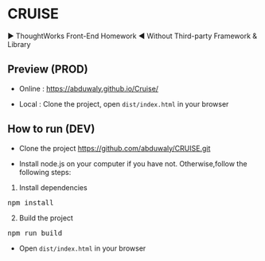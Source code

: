 # CRUISE
▶ ThoughtWorks  Front-End Homework ◀  Without Third-party Framework &amp; Library

## Preview (PROD)

* Online : https://abduwaly.github.io/Cruise/

* Local : Clone the project, open `dist/index.html` in your browser

## How to run (DEV)

* Clone the project  https://github.com/abduwaly/CRUISE.git

* Install node.js on your computer if you have not. Otherwise,follow the following steps:

1. Install dependencies
<pre>
npm install
</pre>

2. Build the project
<pre>
npm run build
</pre>

* Open `dist/index.html` in your browser

